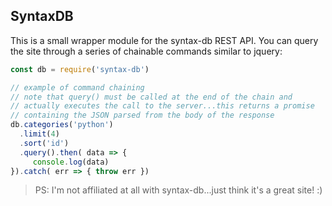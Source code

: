 ## SyntaxDB

This is a small wrapper module for the syntax-db REST API. You can query the site through a series of chainable commands similar to jquery:

```javascript
const db = require('syntax-db')

// example of command chaining
// note that query() must be called at the end of the chain and
// actually executes the call to the server...this returns a promise
// containing the JSON parsed from the body of the response
db.categories('python')
  .limit(4)
  .sort('id')
  .query().then( data => {
     console.log(data)
}).catch( err => { throw err })
```

> PS: I'm not affiliated at all with syntax-db...just think it's a great site! :)
